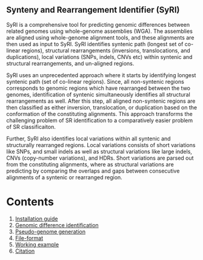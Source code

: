 ## Synteny and Rearrangement Identifier (SyRI)
SyRI is a comprehensive tool for predicting genomic differences between related genomes using whole-genome assemblies (WGA). The assemblies are aligned using whole-genome alignment tools, and these alignments are then used as input to SyRI. SyRI identifies syntenic path (longest set of co-linear regions), structural rearrangements (inversions, translocations, and duplications), local variations (SNPs, indels, CNVs etc) within syntenic and structural rearrangements, and un-aligned regions.

SyRI uses an unprecedented approach where it starts by identifying longest syntenic path (set of co-linear regions). Since, all non-syntenic regions corresponds to genomic regions which have rearranged between the two genomes, identification of syntenic simultaneously identifies all structural rearrangements as well. After this step, all aligned non-syntenic regions are then classified as either inversion, translocation, or duplication based on the conformation of the constituting alignments. This approach transforms the challenging problem of SR identification to a comparatively easier problem of SR classificaiton.

Further, SyRI also identifies local variations within all syntenic and structurally rearranged regions. Local variations consists of short variations like SNPs, and small indels as well as structural variations like large indels, CNVs (copy-number variations), and HDRs. Short variations are parsed out from the constituting alignments, where as structural variations are predicting by comparing the overlaps and gaps between consecutive alignments of a syntenic or rearranged region.

# Contents
1. [Installation guide](install.md)
2. [Genomic difference identification](example.md)
3. [Pseudo-genome generation](scaforder.md)
4. [File-format](fileformat.md)
5. [Working example](pipeline.md)
6. [Citation](#citation)

